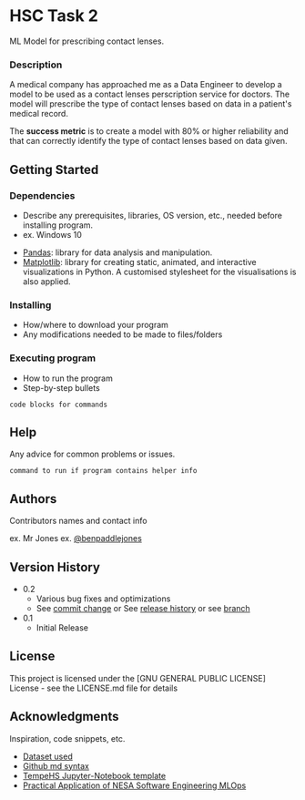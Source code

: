# HSC Task 2
ML Model for prescribing contact lenses.

### Description
A medical company has approached me as a Data Engineer to develop a model to be used as a contact lenses perscription service for doctors. The model will prescribe the type of contact lenses based on data in a patient's medical record. 

The **success metric** is to create a model with 80% or higher reliability and that can correctly identify the type of contact lenses based on data given.

## Getting Started

### Dependencies

* Describe any prerequisites, libraries, OS version, etc., needed before installing program.
* ex. Windows 10

- [Pandas](https://pandas.pydata.org/): library for data analysis and manipulation.
- [Matplotlib](https://matplotlib.org): library for creating static, animated, and interactive visualizations in Python. A customised stylesheet for the visualisations is also applied.

### Installing

* How/where to download your program
* Any modifications needed to be made to files/folders

### Executing program

* How to run the program
* Step-by-step bullets
```
code blocks for commands
```

## Help

Any advice for common problems or issues.
```
command to run if program contains helper info
```

## Authors

Contributors names and contact info

ex. Mr Jones
ex. [@benpaddlejones](https://github.com/benpaddlejones)

## Version History

* 0.2
    * Various bug fixes and optimizations
    * See [commit change]() or See [release history]() or see [branch]()
* 0.1
    * Initial Release

## License

This project is licensed under the [GNU GENERAL PUBLIC LICENSE] License - see the LICENSE.md file for details

## Acknowledgments

Inspiration, code snippets, etc.
* [Dataset used](https://www.openml.org/search?type=data&status=active&id=1419&sort=runs)
* [Github md syntax](https://docs.github.com/en/get-started/writing-on-github/getting-started-with-writing-and-formatting-on-github/basic-writing-and-formatting-syntax)
* [TempeHS Jupyter-Notebook template](https://github.com/TempeHS/TempeHS_Jupyter-Notebook_DevContainer)
* [Practical Application of NESA Software Engineering MLOps](https://github.com/TempeHS/Practical-Application-of-NESA-Software-Engineering-MLOps)
